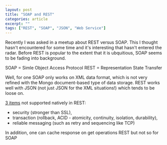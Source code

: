 ```yaml
---
layout: post
title: "SOAP and REST"
categories: article
excerpt: ""
tags: ["REST", "SOAP", "JSON", "Web Service"]
---
```


Recently I was asked in a meetup about REST versus SOAP. This I thought hasn't encountered for some time and it's interesting that hasn't entered the radar. Before REST is popular to the extent that it is ubquitious, SOAP seems to be fading into background. 

SOAP = Simle Object Access Protocol
REST = Representation State Transfer

Well, for one SOAP only works on XML data format, which is not very refined with the Mongo document-based type of data storage. REST works well with JSON (not just JSON for the XML situations!) which tends to be loose on.

[3 items](http://spf13.com/post/soap-vs-rest) not supported natively in REST: 

* security (stronger than SSL), 
* transaction (rollback, ACID - atomicity, continuity, isolation, durability), 
* reliable messaging (such as retry and sequencing like TCP)

In addition, one can cache response on get operations REST but not so for SOAP


